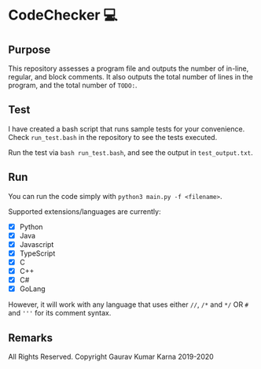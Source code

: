# CodeChecker :computer:

## Purpose
This repository assesses a program file and outputs the number of in-line, regular, and block comments. 
It also outputs the total number of lines in the program, and the total number of ```TODO:```.

## Test
I have created a bash script that runs sample tests for your convenience. Check ```run_test.bash``` in the repository to see the tests executed.

Run the test via ```bash run_test.bash```, and see the output in ```test_output.txt```.

## Run
You can run the code simply with ```python3 main.py -f <filename>```. 

Supported extensions/languages are currently:
- [x] Python
- [x] Java
- [x] Javascript
- [x] TypeScript
- [x] C
- [x] C++
- [x] C#
- [x] GoLang

However, it will work with any language that uses either ```//```, ```/*``` and ```*/``` OR ```#``` and ```'''``` for its comment syntax.

## Remarks
All Rights Reserved.
Copyright Gaurav Kumar Karna 2019-2020
